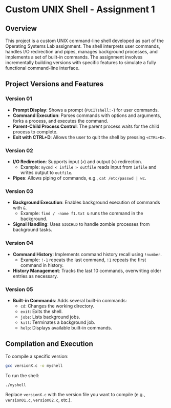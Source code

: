 # Custom UNIX Shell - Assignment 1

## Overview

This project is a custom UNIX command-line shell developed as part of the Operating Systems Lab assignment. The shell interprets user commands, handles I/O redirection and pipes, manages background processes, and implements a set of built-in commands. The assignment involves incrementally building versions with specific features to simulate a fully functional command-line interface.

## Project Versions and Features

### Version 01
- **Prompt Display**: Shows a prompt (`PUCITshell:-`) for user commands.
- **Command Execution**: Parses commands with options and arguments, forks a process, and executes the command.
- **Parent-Child Process Control**: The parent process waits for the child process to complete.
- **Exit with CTRL+D**: Allows the user to quit the shell by pressing `<CTRL+D>`.

### Version 02
- **I/O Redirection**: Supports input (`<`) and output (`>`) redirection.
  - Example: `mycmd < infile > outfile` reads input from `infile` and writes output to `outfile`.
- **Pipes**: Allows piping of commands, e.g., `cat /etc/passwd | wc`.

### Version 03
- **Background Execution**: Enables background execution of commands with `&`.
  - Example: `find / -name f1.txt &` runs the command in the background.
- **Signal Handling**: Uses `SIGCHLD` to handle zombie processes from background tasks.

### Version 04
- **Command History**: Implements command history recall using `!number`.
  - Example: `!-1` repeats the last command, `!1` repeats the first command in history.
- **History Management**: Tracks the last 10 commands, overwriting older entries as necessary.

### Version 05
- **Built-in Commands**: Adds several built-in commands:
  - `cd`: Changes the working directory.
  - `exit`: Exits the shell.
  - `jobs`: Lists background jobs.
  - `kill`: Terminates a background job.
  - `help`: Displays available built-in commands.

## Compilation and Execution

To compile a specific version:
```bash
gcc versionX.c -o myshell
```

To run the shell:
```bash
./myshell
```

Replace `versionX.c` with the version file you want to compile (e.g., `version01.c`, `version02.c`, etc.).
